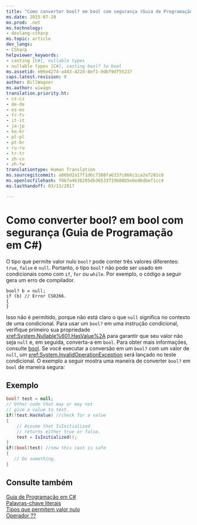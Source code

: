 ```yaml
---
title: "Como converter bool? em bool com segurança (Guia de Programação em C#) | Microsoft Docs"
ms.date: 2015-07-20
ms.prod: .net
ms.technology:
- devlang-csharp
ms.topic: article
dev_langs:
- CSharp
helpviewer_keywords:
- casting [C#], nullable types
- nullable types [C#], casting bool? to bool
ms.assetid: e06e4274-a443-422d-8ef1-9dbf9df55237
caps.latest.revision: 9
author: BillWagner
ms.author: wiwagn
translation.priority.ht:
- cs-cz
- de-de
- es-es
- fr-fr
- it-it
- ja-jp
- ko-kr
- pl-pl
- pt-br
- ru-ru
- tr-tr
- zh-cn
- zh-tw
translationtype: Human Translation
ms.sourcegitcommit: a06bd2a17f1d6c7308fa6337c866c1ca2e7281c0
ms.openlocfilehash: f067a4b36205db36533719b88b5ebed6dbef1cc4
ms.lasthandoff: 03/13/2017

---
```

# <a name="how-to-safely-cast-from-bool-to-bool-c-programming-guide"></a>Como converter bool? em bool com segurança (Guia de Programação em C#)
O tipo que permite valor nulo `bool?` pode conter três valores diferentes: `true`, `false` e `null`. Portanto, o tipo `bool?` não pode ser usado em condicionais como com `if`, `for` ou `while`. Por exemplo, o código a seguir gera um erro de compilador.  
  
```  
bool? b = null;  
if (b) // Error CS0266.  
{  
}  
```  
  
 Isso não é permitido, porque não está claro o que `null` significa no contexto de uma condicional. Para usar um `bool?` em uma instrução condicional, verifique primeiro sua propriedade <xref:System.Nullable%601.HasValue%2A> para garantir que seu valor não seja `null` e, em seguida, converta-a em `bool`. Para obter mais informações, consulte [bool](../../../csharp/language-reference/keywords/bool.md). Se você executar a conversão em um `bool?` com um valor de `null`, um <xref:System.InvalidOperationException> será lançado no teste condicional. O exemplo a seguir mostra uma maneira de converter `bool?` em `bool` de maneira segura:  
  
## <a name="example"></a>Exemplo  
  
```csharp  
bool? test = null;  
// Other code that may or may not  
// give a value to test.  
if(!test.HasValue) //check for a value  
{  
    // Assume that IsInitialized  
    // returns either true or false.  
    test = IsInitialized();  
}  
if((bool)test) //now this cast is safe  
{  
   // Do something.  
}  
```  
  
## <a name="see-also"></a>Consulte também  
 [Guia de Programação em C#](../../../csharp/programming-guide/index.md)   
 [Palavras-chave literais](../../../csharp/language-reference/keywords/literal-keywords.md)   
 [Tipos que permitem valor nulo](../../../csharp/programming-guide/nullable-types/index.md)   
 [Operador ??](../../../csharp/language-reference/operators/null-conditional-operator.md)
